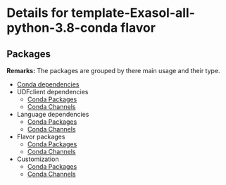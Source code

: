 # Details for template-Exasol-all-python-3.8-conda flavor

## Packages

**Remarks:** The packages are grouped by there main usage and their type.

- [Conda dependencies](flavor_base/conda_deps/packages/apt_get_packages)
- UDFclient dependencies
  - [Conda Packages](flavor_base/udfclient_deps/packages/conda_packages)
  - [Conda Channels](flavor_base/udfclient_deps/packages/conda_channels)
- Language dependencies
  - [Conda Packages](flavor_base/language_deps/packages/conda_packages)
  - [Conda Channels](flavor_base/language_deps/packages/conda_channels)
- Flavor packages
  - [Conda Packages](flavor_base/flavor_base_deps/packages/conda_packages)
  - [Conda Channels](flavor_base/flavor_base_deps/packages/conda_channels)
- Customization
  - [Conda Packages](flavor_customization/packages/conda_packages)
  - [Conda Channels](flavor_customization/packages/conda_channels)
